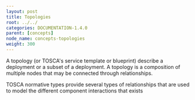 ```yaml
---
layout: post
title: Topologies
root: ../../
categories: DOCUMENTATION-1.4.0
parent: [concepts]
node_name: concepts-topologies
weight: 300
---
```


A topology (or TOSCA's service template or blueprint) describe a deployment or a subset of a deployment. A topology is a composition of multiple nodes that may be connected through relationships.

TOSCA normative types provide several types of relationships that are used to model the different component interactions that exists 

